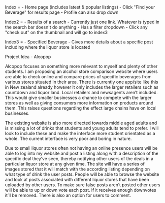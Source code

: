Index = - Home page (includes latest & popular listings)
        - Click "Find your Beverage" for results page
        - Profile can also drop down

Index2 = - Results of a search 
         - Currently just one link. Whatever is typed in the search bar doesn't do anything
         - Has a filter dropdown 
         - Click any "check out" on the thumbnail and will go to index3

Index3 = - Specified Beverage
         - Gives more details about a specific post including where the liquor store is located


Project Idea - Alcopop

Alcopop focuses on something more relevant to myself and plenty of other students. I am proposing an alcohol store comparison website where users are able to check online and compare prices of specific beverages from various stores situated in their area. There is currently one app/site like this in New zealand already however it only includes the larger retailers such as countdown and liquor land. Local retailers and newsagents aren’t included. This would give smaller businesses a chance to compete with the larger stores as well as giving consumers more information on products around them. This raises questions regarding the effect large chains have on local businesses.

The existing website is also more directed towards middle aged adults and is missing a lot of drinks that students and young adults tend to prefer. I will look to include these and make the interface more student orientated as a whole. The current interface is very poor and boring in nature.

Due to small liquor stores often not having an online presence users will be able to log into my website and post a listing along with a description of the specific deal they’ve seen, thereby notifying other users of the deals in a particular liquor store at any given time. The site will have a series of images stored that it will match with the according listing depending on what type of drink the user posts. People will be able to browse the website and look at posts associated with different liquor stores that have been uploaded by other users. To make sure false posts aren’t posted other users will be able to up or down vote each post. If it receives enough downvotes it’ll be removed. There is also an option for users to comment. 


